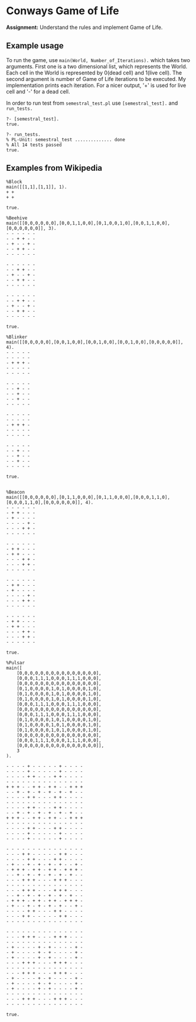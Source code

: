 # Conways Game of Life

**Assignment:** Understand the rules and implement Game of Life.


## Example usage


To run the game, use `main(World, Number_of_Iterations).` which takes two arguments. First one is a two dimensional list, which represents the World. Each cell in the World is represented by 0(dead cell) and 1(live cell). The second argument is number of Game of Life iterations to be executed. My implementation prints each iteration. For a nicer output, '+' is used for live cell and '-' for a dead cell. 

In order to run test from `semestral_test.pl` use `[semestral_test].` and `run_tests.`
```
?- [semestral_test].
true.

?- run_tests.
% PL-Unit: semestral_test .............. done
% All 14 tests passed
true.
```

## Examples from Wikipedia
```
%Block
main([[1,1],[1,1]], 1).
+ + 
+ + 

true.

%Beehive
main([[0,0,0,0,0,0],[0,0,1,1,0,0],[0,1,0,0,1,0],[0,0,1,1,0,0],[0,0,0,0,0,0]], 3).
- - - - - - 
- - + + - - 
- + - - + - 
- - + + - - 
- - - - - - 

- - - - - - 
- - + + - - 
- + - - + - 
- - + + - - 
- - - - - - 

- - - - - - 
- - + + - - 
- + - - + - 
- - + + - - 
- - - - - - 

true.

%Blinker
main([[0,0,0,0,0],[0,0,1,0,0],[0,0,1,0,0],[0,0,1,0,0],[0,0,0,0,0]], 4).
- - - - - 
- - - - - 
- + + + - 
- - - - - 
- - - - - 

- - - - - 
- - + - - 
- - + - - 
- - + - - 
- - - - - 

- - - - - 
- - - - - 
- + + + - 
- - - - - 
- - - - - 

- - - - - 
- - + - - 
- - + - - 
- - + - - 
- - - - - 

true.


%Beacon
main([[0,0,0,0,0,0],[0,1,1,0,0,0],[0,1,1,0,0,0],[0,0,0,1,1,0],[0,0,0,1,1,0],[0,0,0,0,0,0]], 4).
- - - - - - 
- + + - - - 
- + - - - - 
- - - - + - 
- - - + + - 
- - - - - - 

- - - - - - 
- + + - - - 
- + + - - - 
- - - + + - 
- - - + + - 
- - - - - - 

- - - - - - 
- + + - - - 
- + - - - - 
- - - - + - 
- - - + + - 
- - - - - - 

- - - - - - 
- + + - - - 
- + + - - - 
- - - + + - 
- - - + + - 
- - - - - - 

true.

%Pulsar
main([
    [0,0,0,0,0,0,0,0,0,0,0,0,0,0,0],
    [0,0,0,1,1,1,0,0,0,1,1,1,0,0,0],
    [0,0,0,0,0,0,0,0,0,0,0,0,0,0,0],
    [0,1,0,0,0,0,1,0,1,0,0,0,0,1,0],
    [0,1,0,0,0,0,1,0,1,0,0,0,0,1,0],
    [0,1,0,0,0,0,1,0,1,0,0,0,0,1,0],
    [0,0,0,1,1,1,0,0,0,1,1,1,0,0,0],
    [0,0,0,0,0,0,0,0,0,0,0,0,0,0,0],
    [0,0,0,1,1,1,0,0,0,1,1,1,0,0,0],
    [0,1,0,0,0,0,1,0,1,0,0,0,0,1,0],
    [0,1,0,0,0,0,1,0,1,0,0,0,0,1,0],
    [0,1,0,0,0,0,1,0,1,0,0,0,0,1,0],
    [0,0,0,0,0,0,0,0,0,0,0,0,0,0,0],
    [0,0,0,1,1,1,0,0,0,1,1,1,0,0,0],
    [0,0,0,0,0,0,0,0,0,0,0,0,0,0,0]],
    3
).

- - - - + - - - - - + - - - - 
- - - - + - - - - - + - - - - 
- - - - + + - - - + + - - - - 
- - - - - - - - - - - - - - - 
+ + + - - + + - + + - - + + + 
- - + - + - + - + - + - + - - 
- - - - + + - - - + + - - - - 
- - - - - - - - - - - - - - - 
- - - - + + - - - + + - - - - 
- - + - + - + - + - + - + - - 
+ + + - - + + - + + - - + + + 
- - - - - - - - - - - - - - - 
- - - - + + - - - + + - - - - 
- - - - + - - - - - + - - - - 
- - - - + - - - - - + - - - - 

- - - - - - - - - - - - - - - 
- - - + + - - - - - + + - - - 
- - - - + + - - - + + - - - - 
- + - - + - + - + - + - - + - 
- + + + - + + - + + - + + + - 
- - + - + - + - + - + - + - - 
- - - + + + - - - + + + - - - 
- - - - - - - - - - - - - - - 
- - - + + + - - - + + + - - - 
- - + - + - + - + - + - + - - 
- + + + - + + - + + - + + + - 
- + - - + - + - + - + - - + - 
- - - - + + - - - + + - - - - 
- - - + + - - - - - + + - - - 
- - - - - - - - - - - - - - - 

- - - - - - - - - - - - - - - 
- - - + + + - - - + + + - - - 
- - - - - - - - - - - - - - - 
- + - - - - + - + - - - - + - 
- + - - - - + - + - - - - + - 
- + - - - - + - + - - - - + - 
- - - + + + - - - + + + - - - 
- - - - - - - - - - - - - - - 
- - - + + + - - - + + + - - - 
- + - - - - + - + - - - - + - 
- + - - - - + - + - - - - + - 
- + - - - - + - + - - - - + - 
- - - - - - - - - - - - - - - 
- - - + + + - - - + + + - - - 
- - - - - - - - - - - - - - - 

true.

```
